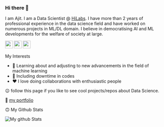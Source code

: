 ### Hi there 👋

<!--
**sajit9285/sajit9285** is a ✨ _special_ ✨ repository because its `README.md` (this file) appears on your GitHub profile. -->
<p>
I am Ajit. I am a Data Scientist @ <a href="https://www.hilabs.com/" target="_blank">HiLabs</a>. I have more than 2 years of professional experience in the data science field and have worked on numerous projects in ML/DL domain. I believe in democratising AI and ML developments for the welfare of society at large.
</p>

<p><a href="https://www.twitter.com/silent_soul_1"><img src="https://img.shields.io/badge/twitter-%231DA1F2.svg?&style=for-the-badge&logo=twitter&logoColor=white" height=25></a> <a href="https://www.linkedin.com/in/sajit9285"><img src="https://img.shields.io/badge/linkedin-%230077B5.svg?&style=for-the-badge&logo=linkedin&logoColor=white" height=25></a> <a href="https://www.instagram.com/lucky_dude_007/"><img src="https://img.shields.io/badge/instagram-%23E4405F.svg?&style=for-the-badge&logo=instagram&logoColor=white" height=25></a> 

<p>My Interests</p>
<ul>
  <li> 🔭 Learning about and adjusting to new advancements in the field of machine learning</li>
  <li>🌱  Including downtime in codes </li>
  <li> &hearts; I love doing collaborations with enthusiastic people </li>
</ul>
<p> 😉 follow this page if you like to see cool projects/repos about Data Science.</p>
<p>👀 <a href="https://ajitsingh98.github.io/" target="_blank">my portfolio</a> </p>
<p>🙃 My Github Stats </p>

![My github Stats](https://github-readme-stats.vercel.app/api?username=ajitsingh98&theme=gruvbox_light&show_icons=true)
